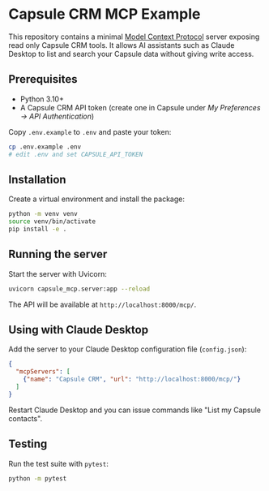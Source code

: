 # Capsule CRM MCP Example

This repository contains a minimal [Model Context Protocol](https://github.com/antora) server exposing read only Capsule CRM tools.  It allows AI assistants such as Claude Desktop to list and search your Capsule data without giving write access.

## Prerequisites

* Python 3.10+
* A Capsule CRM API token (create one in Capsule under *My Preferences → API Authentication*)

Copy `.env.example` to `.env` and paste your token:

```bash
cp .env.example .env
# edit .env and set CAPSULE_API_TOKEN
```

## Installation

Create a virtual environment and install the package:

```bash
python -m venv venv
source venv/bin/activate
pip install -e .
```

## Running the server

Start the server with Uvicorn:

```bash
uvicorn capsule_mcp.server:app --reload
```

The API will be available at `http://localhost:8000/mcp/`.

## Using with Claude Desktop

Add the server to your Claude Desktop configuration file (`config.json`):

```json
{
  "mcpServers": [
    {"name": "Capsule CRM", "url": "http://localhost:8000/mcp/"}
  ]
}
```

Restart Claude Desktop and you can issue commands like "List my Capsule contacts".

## Testing

Run the test suite with `pytest`:

```bash
python -m pytest
```

